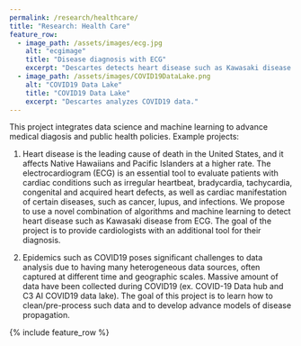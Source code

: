 ```yaml
---
permalink: /research/healthcare/
title: "Research: Health Care"
feature_row:
  - image_path: /assets/images/ecg.jpg
    alt: "ecgimage"
    title: "Disease diagnosis with ECG"
    excerpt: "Descartes detects heart disease such as Kawasaki disease from ECG."
  - image_path: /assets/images/COVID19DataLake.png
    alt: "COVID19 Data Lake"
    title: "COVID19 Data Lake"
    excerpt: "Descartes analyzes COVID19 data."
---
```



 This project integrates data science and machine learning to advance medical diagosis and public health policies. Example projects:  
 
 1) Heart disease is the leading cause of death in the United States, and it affects Native Hawaiians and Pacific Islanders at a higher rate. The electrocardiogram (ECG) is an essential tool to evaluate patients with cardiac conditions such as irregular heartbeat, bradycardia, tachycardia, congenital and acquired heart defects, as well as cardiac manifestation of certain diseases, such as cancer, lupus, and infections. We propose to use a novel combination of algorithms and machine learning to detect heart disease such as Kawasaki disease from ECG. The goal of the project is to provide cardiologists with an additional tool for their diagnosis. 

2) Epidemics such as COVID19 poses significant challenges to data analysis due to having many heterogeneous data sources, often captured at different time and geographic scales. Massive amount of data have been collected during COVID19 (ex. COVID-19 Data hub and C3 AI COVID19 data lake). The goal of this project is to learn how to clean/pre-process such data and to develop advance models of disease propagation.



{% include feature_row %}
